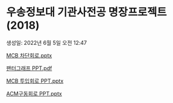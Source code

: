 # 우송정보대 기관사전공 명장프로젝트 (2018)

생성일: 2022년 6월 5일 오전 12:47

[MCB 차단회로.pptx](MCB_%EC%B0%A8%EB%8B%A8%ED%9A%8C%EB%A1%9C.pptx)

[팬터그래프 PPT.pdf](%ED%8C%AC%ED%84%B0%EA%B7%B8%EB%9E%98%ED%94%84_PPT.pdf)

[MCB 투입회로 PPT.pptx](MCB_%ED%88%AC%EC%9E%85%ED%9A%8C%EB%A1%9C_PPT.pptx)

[ACM구동회로 PPT.pptx](ACM%EA%B5%AC%EB%8F%99%ED%9A%8C%EB%A1%9C_PPT.pptx)